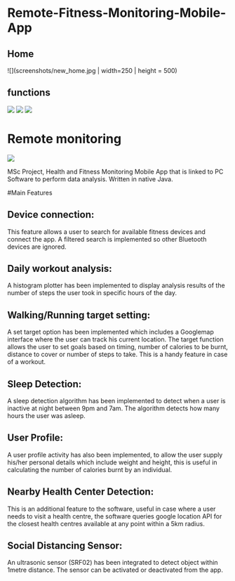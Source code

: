 # Remote-Fitness-Monitoring-Mobile-App

## Home
![](screenshots/new_home.jpg | width=250 | height = 500)
## functions
![](screenshots/new_slider.jpg)
![](screenshots/new_daily_analysis.jpg)
![](screenshots/nearest_health_centers.jpg)
# Remote monitoring
![](screenshots/web_app_1.png)

MSc Project, Health and Fitness Monitoring Mobile App that is linked to PC Software to perform data analysis. Written in native Java.

#Main Features 
## Device connection: 
This feature allows a user to search for available fitness devices
and connect the app. A filtered search is implemented so other Bluetooth devices are
ignored.
## Daily workout analysis: 
A histogram plotter has been implemented to display
analysis results of the number of steps the user took in specific hours of the day.
## Walking/Running target setting: 
A set target option has been implemented which
includes a Googlemap interface where the user can track his current location. The
target function allows the user to set goals based on timing, number of calories to be
burnt, distance to cover or number of steps to take. This is a handy feature in case of a
workout.
## Sleep Detection: 
A sleep detection algorithm has been implemented to detect when
a user is inactive at night between 9pm and 7am. The algorithm detects how many
hours the user was asleep.
## User Profile: 
A user profile activity has also been implemented, to allow the user
supply his/her personal details which include weight and height, this is useful in
calculating the number of calories burnt by an individual.
## Nearby Health Center Detection: 
This is an additional feature to the software,
useful in case where a user needs to visit a health centre, the software queries google
location API for the closest health centres available at any point within a 5km radius.
## Social Distancing Sensor: 
An ultrasonic sensor (SRF02) has been integrated to detect object within 1metre distance. The sensor can be activated or deactivated from the app.
